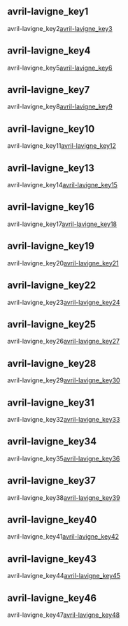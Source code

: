 ## avril-lavigne_key1
avril-lavigne_key2[avril-lavigne_key3](VT1-sitWRtY)


## avril-lavigne_key4
avril-lavigne_key5[avril-lavigne_key6](Q0-omvd2u1s)


## avril-lavigne_key7
avril-lavigne_key8[avril-lavigne_key9](0G3_kG5FFfQ)


## avril-lavigne_key10
avril-lavigne_key11[avril-lavigne_key12](x0GuCfN_tY)


## avril-lavigne_key13
avril-lavigne_key14[avril-lavigne_key15](s8QYxmpuyxg)


## avril-lavigne_key16
avril-lavigne_key17[avril-lavigne_key18](5NPBIwQyPWE)


## avril-lavigne_key19
avril-lavigne_key20[avril-lavigne_key21](dGR65RWwzg8)


## avril-lavigne_key22
avril-lavigne_key23[avril-lavigne_key24](x-L_x88POBo)


## avril-lavigne_key25
avril-lavigne_key26[avril-lavigne_key27](AqajUg85Ax4)


## avril-lavigne_key28
avril-lavigne_key29[avril-lavigne_key30](zMbIipvQL0c)


## avril-lavigne_key31
avril-lavigne_key32[avril-lavigne_key33](8xoG0Xv3vs0)


## avril-lavigne_key34
avril-lavigne_key35[avril-lavigne_key36](Bg59q4puhmg)


## avril-lavigne_key37
avril-lavigne_key38[avril-lavigne_key39](tQmEd_UeeIk)


## avril-lavigne_key40
avril-lavigne_key41[avril-lavigne_key42](gBYg9L6LjQM)


## avril-lavigne_key43
avril-lavigne_key44[avril-lavigne_key45](sXd2WxoOP5g)



## avril-lavigne_key46
avril-lavigne_key47[avril-lavigne_key48](EKF6ghfcQic)

